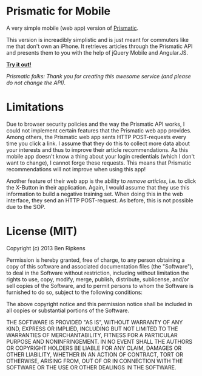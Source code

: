 # Prismatic for Mobile

A very simple mobile (web app) version of
[Prismatic](http://getprismatic.com/).

This version is increadibly simplistic and is just meant for commuters like me
that don't own an iPhone. It retrieves articles through the Prismatic API
and presents them to you with the help of jQuery Mobile and Angular.JS.

**[Try it out!](http://bripkens.github.io/prismatic-mobile/)**

*Prismatic folks: Thank you for creating this awesome service (and please do not change the API).*

# Limitations
Due to browser security policies and the way the Prismatic API works, I could
not implement certain features that the Prismatic web app provides. Among others,
the Prismatic web app sents HTTP POST-requests every time you click a link.
I assume that they do this to collect more data about your interests and
thus to improve their article recommendations. As this mobile app doesn't know
a thing about your login credentials (which I don't want to change), I cannot
forge these requests. This means that Prismatic recommendations will not
improve when using this app!

Another feature of their web app is the ability to *remove articles*,
i.e. to click the X-Button in their application. Again, I would assume that
they use this information to build a negative training set. When doing this in
the web interface, they send an HTTP POST-request. As before, this is not
possible due to the SOP.

# License (MIT)

Copyright (c) 2013 Ben Ripkens

Permission is hereby granted, free of charge, to any person obtaining a copy of this software and associated documentation files (the "Software"), to deal in the Software without restriction, including without limitation the rights to use, copy, modify, merge, publish, distribute, sublicense, and/or sell copies of the Software, and to permit persons to whom the Software is furnished to do so, subject to the following conditions:

The above copyright notice and this permission notice shall be included in all copies or substantial portions of the Software.

THE SOFTWARE IS PROVIDED "AS IS", WITHOUT WARRANTY OF ANY KIND, EXPRESS OR IMPLIED, INCLUDING BUT NOT LIMITED TO THE WARRANTIES OF MERCHANTABILITY, FITNESS FOR A PARTICULAR PURPOSE AND NONINFRINGEMENT. IN NO EVENT SHALL THE AUTHORS OR COPYRIGHT HOLDERS BE LIABLE FOR ANY CLAIM, DAMAGES OR OTHER LIABILITY, WHETHER IN AN ACTION OF CONTRACT, TORT OR OTHERWISE, ARISING FROM, OUT OF OR IN CONNECTION WITH THE SOFTWARE OR THE USE OR OTHER DEALINGS IN THE SOFTWARE.
